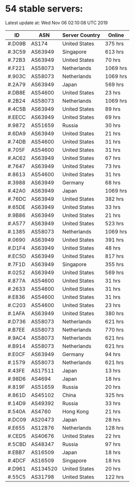 # 54 stable servers:

Latest update at: Wed Nov 06 02:10:08 UTC 2019

| ID | ASN | Server Country | Online |
| -- | --- | -------------- | ------ |
| #.D09B | AS174 | United States | 375 hrs |
| #.3C59 | AS63949 | Singapore | 613 hrs |
| #.72B3 | AS63949 | United States | 70 hrs |
| #.F221 | AS58073 | Netherlands | 1069 hrs |
| #.903C | AS58073 | Netherlands | 1069 hrs |
| #.2A79 | AS63949 | Japan | 569 hrs |
| #.DB8E | AS54600 | United States | 23 hrs |
| #.2B24 | AS58073 | Netherlands | 1069 hrs |
| #.4C5B | AS63949 | United States | 89 hrs |
| #.EECC | AS63949 | United States | 69 hrs |
| #.9872 | AS51659 | Russia | 30 hrs |
| #.6DA9 | AS63949 | United States | 21 hrs |
| #.74DB | AS54600 | United States | 31 hrs |
| #.705F | AS54600 | United States | 31 hrs |
| #.AC62 | AS63949 | United States | 67 hrs |
| #.7647 | AS63949 | United States | 73 hrs |
| #.8613 | AS54600 | United States | 31 hrs |
| #.3988 | AS63949 | Germany | 68 hrs |
| #.42A0 | AS63949 | Japan | 1069 hrs |
| #.76DC | AS63949 | United States | 382 hrs |
| #.65DE | AS63949 | United States | 33 hrs |
| #.9B86 | AS63949 | United States | 21 hrs |
| #.A577 | AS63949 | United States | 523 hrs |
| #.1385 | AS58073 | Netherlands | 1069 hrs |
| #.0690 | AS63949 | United States | 391 hrs |
| #.D1F4 | AS63949 | United States | 48 hrs |
| #.EC5D | AS63949 | United States | 817 hrs |
| #.7F1D | AS63949 | Singapore | 355 hrs |
| #.0252 | AS63949 | United States | 569 hrs |
| #.877A | AS54600 | United States | 31 hrs |
| #.2633 | AS54600 | United States | 31 hrs |
| #.E836 | AS54600 | United States | 31 hrs |
| #.C203 | AS54600 | United States | 23 hrs |
| #.1AFA | AS63949 | United States | 380 hrs |
| #.D736 | AS58073 | Netherlands | 621 hrs |
| #.B7EE | AS58073 | Netherlands | 770 hrs |
| #.9AC4 | AS58073 | Netherlands | 621 hrs |
| #.B914 | AS58073 | Netherlands | 621 hrs |
| #.E0CF | AS63949 | Germany | 94 hrs |
| #.1579 | AS58073 | Netherlands | 621 hrs |
| #.43FE | AS17511 | Japan | 13 hrs |
| #.98D6 | AS4694 | Japan | 18 hrs |
| #.819F | AS51659 | Russia | 20 hrs |
| #.861D | AS45102 | China | 325 hrs |
| #.14D9 | AS49392 | Russia | 33 hrs |
| #.540A | AS4760 | Hong Kong | 21 hrs |
| #.DC09 | AS20473 | Japan | 28 hrs |
| #.E655 | AS12876 | Netherlands | 128 hrs |
| #.CED5 | AS40676 | United States | 22 hrs |
| #.5CBD | AS48347 | Russia | 97 hrs |
| #.EBB7 | AS16509 | Japan | 18 hrs |
| #.4DCF | AS16509 | Singapore | 18 hrs |
| #.D961 | AS134520 | United States | 20 hrs |
| #.55C5 | AS31798 | United States | 122 hrs |

